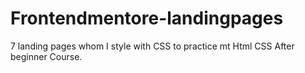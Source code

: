 # Frontendmentore-landingpages
7 landing pages whom I style with CSS to practice mt Html CSS After beginner Course.

